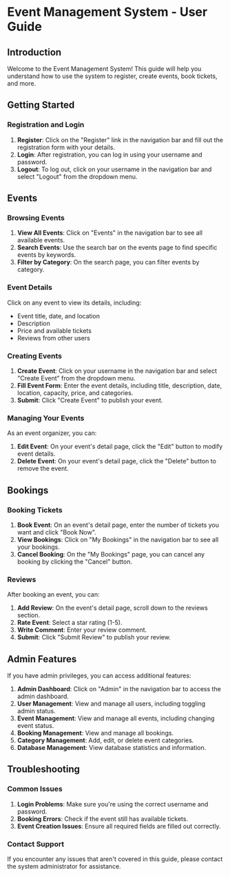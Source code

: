 # Event Management System - User Guide

## Introduction

Welcome to the Event Management System! This guide will help you understand how to use the system to register, create events, book tickets, and more.

## Getting Started

### Registration and Login

1. **Register**: Click on the "Register" link in the navigation bar and fill out the registration form with your details.
2. **Login**: After registration, you can log in using your username and password.
3. **Logout**: To log out, click on your username in the navigation bar and select "Logout" from the dropdown menu.

## Events

### Browsing Events

1. **View All Events**: Click on "Events" in the navigation bar to see all available events.
2. **Search Events**: Use the search bar on the events page to find specific events by keywords.
3. **Filter by Category**: On the search page, you can filter events by category.

### Event Details

Click on any event to view its details, including:
- Event title, date, and location
- Description
- Price and available tickets
- Reviews from other users

### Creating Events

1. **Create Event**: Click on your username in the navigation bar and select "Create Event" from the dropdown menu.
2. **Fill Event Form**: Enter the event details, including title, description, date, location, capacity, price, and categories.
3. **Submit**: Click "Create Event" to publish your event.

### Managing Your Events

As an event organizer, you can:
1. **Edit Event**: On your event's detail page, click the "Edit" button to modify event details.
2. **Delete Event**: On your event's detail page, click the "Delete" button to remove the event.

## Bookings

### Booking Tickets

1. **Book Event**: On an event's detail page, enter the number of tickets you want and click "Book Now".
2. **View Bookings**: Click on "My Bookings" in the navigation bar to see all your bookings.
3. **Cancel Booking**: On the "My Bookings" page, you can cancel any booking by clicking the "Cancel" button.

### Reviews

After booking an event, you can:
1. **Add Review**: On the event's detail page, scroll down to the reviews section.
2. **Rate Event**: Select a star rating (1-5).
3. **Write Comment**: Enter your review comment.
4. **Submit**: Click "Submit Review" to publish your review.

## Admin Features

If you have admin privileges, you can access additional features:

1. **Admin Dashboard**: Click on "Admin" in the navigation bar to access the admin dashboard.
2. **User Management**: View and manage all users, including toggling admin status.
3. **Event Management**: View and manage all events, including changing event status.
4. **Booking Management**: View and manage all bookings.
5. **Category Management**: Add, edit, or delete event categories.
6. **Database Management**: View database statistics and information.

## Troubleshooting

### Common Issues

1. **Login Problems**: Make sure you're using the correct username and password.
2. **Booking Errors**: Check if the event still has available tickets.
3. **Event Creation Issues**: Ensure all required fields are filled out correctly.

### Contact Support

If you encounter any issues that aren't covered in this guide, please contact the system administrator for assistance.
